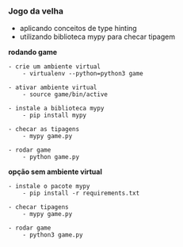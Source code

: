 ### Jogo da velha 
- aplicando conceitos de type hinting
- utilizando biblioteca mypy para checar tipagem

**rodando game**

    - crie um ambiente virtual
        - virtualenv --python=python3 game
    
    - ativar ambiente virtual
        - source game/bin/active

    - instale a biblioteca mypy
        - pip install mypy

    - checar as tipagens
        - mypy game.py
    
    - rodar game
        - python game.py

**opção sem ambiente virtual**

    - instale o pacote mypy
        - pip install -r requirements.txt

    - checar tipagens
        - mypy game.py
        
    - rodar game
        - python3 game.py
